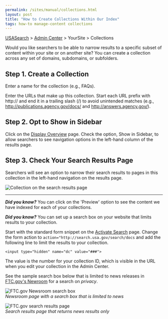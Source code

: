 ```yaml
---
permalink: /sites/manual/collections.html
layout: post
title: "How to Create Collections Within Our Index"
tags: how-to manage-content collections
---
```

[USASearch](http://usasearch.howto.gov) > [Admin Center](http://search.usa.gov/sites) > YourSite > Collections

Would you like searchers to be able to narrow results to a specific subset of content within your site or on another site? You can create a collection across any set of domains, subdomains, or subfolders.

## Step 1. Create a Collection

Enter a name for the collection (e.g., FAQs).

Enter the URLs that make up this collection. Start each URL prefix with http:// and end it in a trailing slash (/) to avoid unintended matches (e.g., http://publications.agency.gov/docs/ and http://answers.agency.gov/).

<!-- START UPDATE -->

## Step 2. Opt to Show in Sidebar

Click on the [Display Overview](/sites/manual/display-overview.html) page. Check the option, Show in Sidebar, to allow searchers to see navigation options in the left-hand column of the results page.

<!-- END UPDATE -->

## Step 3. Check Your Search Results Page

Searchers will see an option to narrow their search results to pages in this collection in the left-hand navigation on the results page.

![Collection on the search results page](https://9fddeb862c037f6d2190-f1564c64756a8cfee25b6b19953b1d23.ssl.cf2.rackcdn.com/manual-collection-2.png)

---

***Did you know?*** You can click on the 'Preview' option to see the content we have indexed for each of your collections.

***Did you know?*** You can set up a search box on your website that limits results to your collection.

Start with the standard form snippet on the [Activate Search](/sites/manual/activate.html) page. Change the form action to `action="http://search.usa.gov/search/docs` and add the following line to limit the results to your collection.

`<input type="hidden" name="dc" value="###">`

The value is the number for your collection ID, which is visible in the URL when you edit your collection in the Admin Center.

See the sample search box below that is limited to news releases in [FTC.gov's Newroom](http://www.ftc.gov/opa/index.shtml) for a search on *privacy*.

![FTC.gov Newsroom search box](https://9fddeb862c037f6d2190-f1564c64756a8cfee25b6b19953b1d23.ssl.cf2.rackcdn.com/manual-collection-3.png)  
*Newsroom page with a search box that is limited to news*

![FTC.gov search results page](https://9fddeb862c037f6d2190-f1564c64756a8cfee25b6b19953b1d23.ssl.cf2.rackcdn.com/manual-collection-4.png)  
*Search results page that returns news results only*
